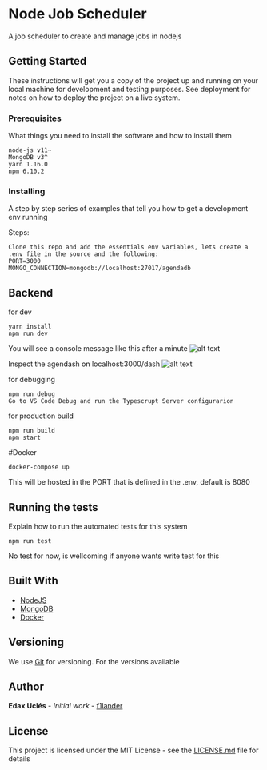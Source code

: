 # Node Job Scheduler

A job scheduler to create and manage jobs in nodejs

## Getting Started

These instructions will get you a copy of the project up and running on your local machine for development and testing purposes. See deployment for notes on how to deploy the project on a live system.

### Prerequisites

What things you need to install the software and how to install them

```
node-js v11~
MongoDB v3^
yarn 1.16.0
npm 6.10.2
```

### Installing

A step by step series of examples that tell you how to get a development env running

Steps:

```
Clone this repo and add the essentials env variables, lets create a .env file in the source and the following:
PORT=3000
MONGO_CONNECTION=mongodb://localhost:27017/agendadb
```
## Backend

for dev
```
yarn install
npm run dev
```

You will see a console message like this after a minute
![alt text](https://user-images.githubusercontent.com/5679878/65638302-0ea70180-dfa3-11e9-9ecb-fdaee2751826.png)

Inspect the agendash on localhost:3000/dash
![alt text](https://user-images.githubusercontent.com/5679878/65638462-6b0a2100-dfa3-11e9-94be-fbddb4e05fdb.png)

for debugging
```
npm run debug
Go to VS Code Debug and run the Typescrupt Server configurarion
```

for production build
```
npm run build
npm start
```

#Docker

```
docker-compose up
```

This will be hosted in the PORT that is defined in the .env, default is 8080

## Running the tests

Explain how to run the automated tests for this system

```
npm run test
```
No test for now, is wellcoming if anyone wants write test for this
## Built With

* [NodeJS](https://nodejs.org)
* [MongoDB](https://mongodb.com/)
* [Docker](https://docker.com/)

## Versioning

We use [Git](http://git.org/) for versioning. For the versions available

## Author

**Edax Uclés** - *Initial work* - [f1lander](https://github.com/f1lander)

## License

This project is licensed under the MIT License - see the [LICENSE.md](LICENSE.md) file for details
